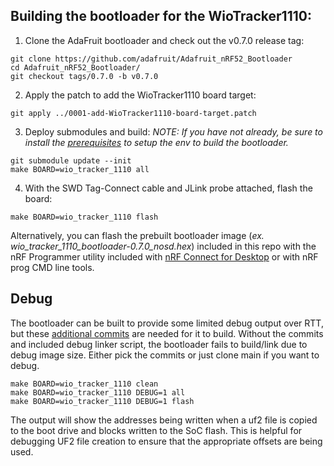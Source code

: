 
## Building the bootloader for the WioTracker1110:
1. Clone the AdaFruit bootloader and check out the v0.7.0 release tag:
```
git clone https://github.com/adafruit/Adafruit_nRF52_Bootloader
cd Adafruit_nRF52_Bootloader/
git checkout tags/0.7.0 -b v0.7.0
```

2. Apply the patch to add the WioTracker1110 board target:
```
git apply ../0001-add-WioTracker1110-board-target.patch
```

3. Deploy submodules and build:
*NOTE: If you have not already, be sure to install the [prerequisites](https://github.com/adafruit/Adafruit_nRF52_Bootloader/blob/master/README.md#prerequisites) to setup the env to build the bootloader.*
```
git submodule update --init
make BOARD=wio_tracker_1110 all
```

4. With the SWD Tag-Connect cable and JLink probe attached, flash the board:
```
make BOARD=wio_tracker_1110 flash
```

Alternatively, you can flash the prebuilt bootloader image (*ex. wio_tracker_1110_bootloader-0.7.0_nosd.hex*) included in this repo with the nRF Programmer utility included with [nRF Connect for Desktop](https://www.nordicsemi.com/Products/Development-tools/nrf-connect-for-desktop) or with nRF prog CMD line tools.


## Debug
The bootloader can be built to provide some limited debug output over RTT, but these [additional commits](https://github.com/adafruit/Adafruit_nRF52_Bootloader/pull/280) are needed for it to build.  Without the commits and included debug linker script, the bootloader fails to build/link due to debug image size.  Either pick the commits or just clone main if you want to debug.
```
make BOARD=wio_tracker_1110 clean
make BOARD=wio_tracker_1110 DEBUG=1 all
make BOARD=wio_tracker_1110 DEBUG=1 flash
```
The output will show the addresses being written when a uf2 file is copied to the boot drive and blocks written to the SoC flash.  This is helpful for debugging UF2 file creation to ensure that the appropriate offsets are being used.
